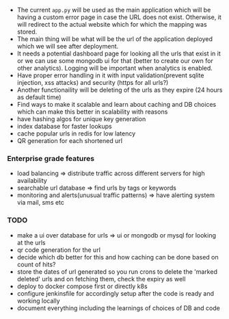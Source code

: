 - The current `app.py` will be used as the main application which will be having a custom error page in case the URL does not exist. Otherwise, it will redirect to the actual website which for which the mapping was stored.
- The main thing will be what will be the url of the application deployed which we will see after deployment.
- It needs a potential dashboard page for looking all the urls that exist in it or we can use some mongodb ui for that (better to create our own for other analytics). Logging will be important when analytics is enabled.
- Have proper error handling in it with input validation(prevent sqlite injection, xss attacks) and security (https for all urls?)
- Another functionaility will be deleting of the urls as they expire (24 hours as default time)
- Find ways to make it scalable and learn about caching and DB choices which can make this better in scalability with reasons
- have hashing algos for unique key generation
- index database for faster lookups
- cache popular urls in redis for low latency
- QR generation for each shortened url

### Enterprise grade features

- load balancing => distribute traffic across different servers for high availability
- searchable url database => find urls by tags or keywords
- monitoring and alerts(unusual traffic patterns) => have alerting system via mail, sms etc

### TODO

- make a ui over database for urls => ui or mongodb or mysql for looking at the urls
- qr code generation for the url
- decide which db better for this and how caching can be done based on count of hits?
- store the dates of url generated so you run crons to delete the 'marked deleted' urls and on fetching them, check the expiry as well
- deploy to docker compose first or directly k8s
- configure jenkinsfile for accordingly setup after the code is ready and working locally
- document everything including the learnings of choices of DB and code
